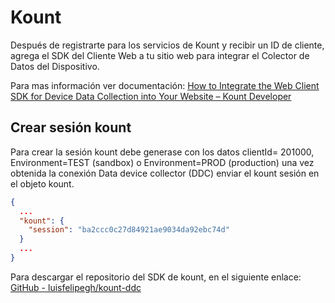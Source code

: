 # Kount

Después de registrarte para los servicios de Kount y recibir un ID de cliente, agrega el SDK del Cliente Web a tu sitio web para integrar el Colector de Datos del Dispositivo.

Para mas información ver documentación: [How to Integrate the Web Client SDK for Device Data Collection into Your Website – Kount Developer](https://developer.kount.com/hc/en-us/articles/6731598562836-How-to-Integrate-the-Web-Client-SDK-for-Device-Data-Collection-into-Your-Website)


## Crear sesión kount

Para crear la sesión kount debe generase con los datos clientId= 201000, Environment=TEST (sandbox) o Environment=PROD (production) una vez obtenida la conexión Data device collector (DDC) enviar el kount sesión en el objeto kount.

```json
{
  ...
  "kount": {
    "session": "ba2ccc0c27d84921ae9034da92ebc74d"
  }
  ...
}
```
Para descargar el repositorio del SDK de kount, en el siguiente enlace: [GitHub - luisfelipegh/kount-ddc](https://github.com/luisfelipegh/kount-ddc?tab=readme-ov-file)
